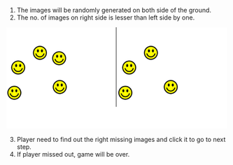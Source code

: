 1. The images will be randomly generated on both side of the ground.
2. The no. of images on right side is lesser than left side by one.

![Game Load](https://raw.githubusercontent.com/sijanonly/matching-game-javascript/master/load_game.png)

3. Player need to find out the right missing images and click it to go to next step.
4. If player missed out, game will be over.